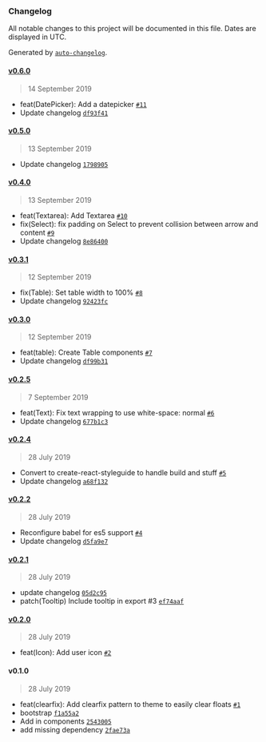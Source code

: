 ### Changelog

All notable changes to this project will be documented in this file. Dates are displayed in UTC.

Generated by [`auto-changelog`](https://github.com/CookPete/auto-changelog).

#### [v0.6.0](https://github.com/WattyRev/react-watty-ui/compare/v0.5.0...v0.6.0)

> 14 September 2019

- feat(DatePicker): Add a datepicker [`#11`](https://github.com/WattyRev/react-watty-ui/pull/11)
- Update changelog [`df93f41`](https://github.com/WattyRev/react-watty-ui/commit/df93f4181dd0d0be1c7c1e41d1e80b4ebdde4ac8)

#### [v0.5.0](https://github.com/WattyRev/react-watty-ui/compare/v0.4.0...v0.5.0)

> 13 September 2019

- Update changelog [`1798905`](https://github.com/WattyRev/react-watty-ui/commit/1798905bb5d3c9d90863e29746221c9b0d2bb067)

#### [v0.4.0](https://github.com/WattyRev/react-watty-ui/compare/v0.3.1...v0.4.0)

> 13 September 2019

- feat(Textarea): Add Textarea [`#10`](https://github.com/WattyRev/react-watty-ui/pull/10)
- fix(Select): fix padding on Select to prevent collision between arrow and content [`#9`](https://github.com/WattyRev/react-watty-ui/pull/9)
- Update changelog [`8e86400`](https://github.com/WattyRev/react-watty-ui/commit/8e86400d9e95cea65140e728fa684676a33838b8)

#### [v0.3.1](https://github.com/WattyRev/react-watty-ui/compare/v0.3.0...v0.3.1)

> 12 September 2019

- fix(Table): Set table width to 100% [`#8`](https://github.com/WattyRev/react-watty-ui/pull/8)
- Update changelog [`92423fc`](https://github.com/WattyRev/react-watty-ui/commit/92423fc5ad4c4d6c77aac3951d2127357be3f70d)

#### [v0.3.0](https://github.com/WattyRev/react-watty-ui/compare/v0.2.5...v0.3.0)

> 12 September 2019

- feat(table): Create Table components [`#7`](https://github.com/WattyRev/react-watty-ui/pull/7)
- Update changelog [`df99b31`](https://github.com/WattyRev/react-watty-ui/commit/df99b315771ab8568aa2db777a26c0d0c7c00ca6)

#### [v0.2.5](https://github.com/WattyRev/react-watty-ui/compare/v0.2.4...v0.2.5)

> 7 September 2019

- feat(Text): Fix text wrapping to use white-space: normal [`#6`](https://github.com/WattyRev/react-watty-ui/pull/6)
- Update changelog [`677b1c3`](https://github.com/WattyRev/react-watty-ui/commit/677b1c30f16d313439ea87d66cad8c708d390374)

#### [v0.2.4](https://github.com/WattyRev/react-watty-ui/compare/v0.2.2...v0.2.4)

> 28 July 2019

- Convert to create-react-styleguide to handle build and stuff [`#5`](https://github.com/WattyRev/react-watty-ui/pull/5)
- Update changelog [`a68f132`](https://github.com/WattyRev/react-watty-ui/commit/a68f1326ed215b5cb7bdc411551e76e07268e911)

#### [v0.2.2](https://github.com/WattyRev/react-watty-ui/compare/v0.2.1...v0.2.2)

> 28 July 2019

- Reconfigure babel for es5 support [`#4`](https://github.com/WattyRev/react-watty-ui/pull/4)
- Update changelog [`d5fa9e7`](https://github.com/WattyRev/react-watty-ui/commit/d5fa9e7f2c70d4d1e4ab3a09851ea9f2a34c1842)

#### [v0.2.1](https://github.com/WattyRev/react-watty-ui/compare/v0.2.0...v0.2.1)

> 28 July 2019

- update changelog [`05d2c95`](https://github.com/WattyRev/react-watty-ui/commit/05d2c95c71354dc8d6c2fe9bb99188d6d28596b0)
- patch(Tooltip) Include tooltip in export #3 [`ef74aaf`](https://github.com/WattyRev/react-watty-ui/commit/ef74aaf652352fb0abb8be194c4068bb6bc538cd)

#### [v0.2.0](https://github.com/WattyRev/react-watty-ui/compare/v0.1.0...v0.2.0)

> 28 July 2019

- feat(Icon): Add user icon [`#2`](https://github.com/WattyRev/react-watty-ui/pull/2)

#### v0.1.0

> 28 July 2019

- feat(clearfix): Add clearfix pattern to theme to easily clear floats [`#1`](https://github.com/WattyRev/react-watty-ui/pull/1)
- bootstrap [`f1a55a2`](https://github.com/WattyRev/react-watty-ui/commit/f1a55a2aeb332886431fd9bf75d6c1c2521b6c6a)
- Add in components [`2543005`](https://github.com/WattyRev/react-watty-ui/commit/25430056372363aa4e137c39a1d98b30ece6395f)
- add missing dependency [`2fae73a`](https://github.com/WattyRev/react-watty-ui/commit/2fae73a84a1494048b13b9cd4b61f219846e6161)
